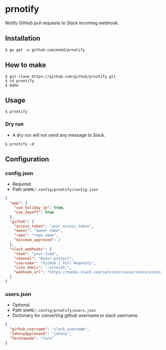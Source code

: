 # prnotify
Notify GitHub pull requests to Slack incoming webhook.

## Installation
```
$ go get -u github.com/mnkd/prnotify
```

## How to make
```
$ git clone https://github.com/github/prnotify.git
$ cd prnotify
$ make
```

## Usage
```
$ prnotify
```

### Dry run
* A dry run will not send any message to Slack.

```
$ prnotify -d
```

## Configuration

### config.json
* Required
* Path `$HOME/.config/prnotify/config.json`

```json
{
  "app": {
    "use_holiday_jp": true,
    "use_dayoff": true
  },
  "github": {
    "access_token": "your access_token",
    "owner": "owner name",
    "repo": "repo name",
    "minimum_approved": 2
  },
  "slack_webhooks": {
    "team": "your-team",
    "channel": "#your-project",
    "username": "GitHub | Pull Requests",
    "icon_emoji": ":octocat:",
    "webhook_url": "https://hooks.slack.com/services/xxxxx/xxxxx/xxxxxx"
  }
}
```

### users.json
* Optional
* Path `$HOME/.config/prnotify/users.json`
* Dictionary for converting github username to slack username.

```json
{
  "github_username": "slack_username",
  "JohnnyAppleseed": "johnny",
  "TaroYamada": "taro"
}
```
